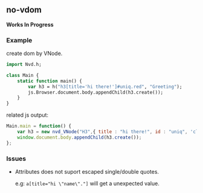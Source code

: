 no-vdom
--------

**Works In Progress**

### Example

create dom by VNode.

```hx
import Nvd.h;

class Main {
    static function main() {
        var h3 = h("h3[title='hi there!']#uniq.red", "Greeting");
        js.Browser.document.body.appendChild(h3.create());
    }
}
```

related js output:

```js
Main.main = function() {
    var h3 = new nvd_VNode("H3",{ title : "hi there!", id : "uniq", 'class' : "red"}, null, "Greeting");
    window.document.body.appendChild(h3.create());
};
```



### Issues

* Attributes does not suport escaped single/double quotes.

  e.g: `a[title="hi \"name\"."]` will get a unexpected value.

